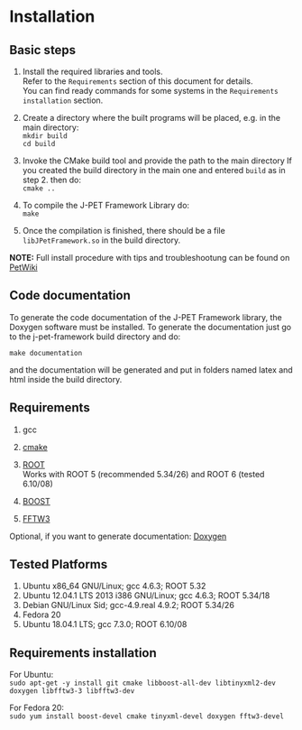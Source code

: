 # Installation

## Basic steps

1. Install the required libraries and tools.  
   Refer to the `Requirements` section of this document for details.  
   You can find ready commands for some systems in the `Requirements installation` section.

2. Create a directory where the built programs will be placed, e.g. in the main directory:  
   `mkdir build`  
   `cd build`

3. Invoke the CMake build tool and provide the path to the main directory
   If you created the build directory in the main one and entered `build` as in step 2. then do:  
   `cmake ..`

4. To compile the J-PET Framework Library do:  
   `make`

5. Once the compilation is finished, there should be a file `libJPetFramework.so` in the build directory.

**NOTE:** Full install procedure with tips and troubleshootung can be found on [PetWiki](http://koza.if.uj.edu.pl/petwiki/index.php/Installing_the_J-PET_Framework_on_Ubuntu)


## Code documentation

To generate the code documentation of the J-PET Framework library, the Doxygen software must be installed.
To generate the documentation just go to the j-pet-framework build directory and do:
```
make documentation
```
and the documentation will be generated and put in folders named latex and html inside the build directory.


## Requirements
1. gcc

2. [cmake](https://cmake.org/)

3. [ROOT](http://root.cern.ch)  
   Works with ROOT 5 (recommended 5.34/26)
   and ROOT 6 (tested 6.10/08)

4. [BOOST](https://www.boost.org/)

5. [FFTW3](http://www.fftw.org/)

Optional, if you want to generate documentation: [Doxygen](www.doxygen.org)

## Tested Platforms

1. Ubuntu x86_64 GNU/Linux; gcc 4.6.3; ROOT 5.32
2. Ubuntu 12.04.1 LTS 2013 i386 GNU/Linux; gcc 4.6.3; ROOT 5.34/18
3. Debian GNU/Linux Sid; gcc-4.9.real 4.9.2; ROOT 5.34/26
4. Fedora 20
5. Ubuntu 18.04.1 LTS; gcc 7.3.0; ROOT 6.10/08

## Requirements installation

For Ubuntu:  
`sudo apt-get -y install git cmake libboost-all-dev libtinyxml2-dev doxygen libfftw3-3 libfftw3-dev`

For Fedora 20:  
`sudo yum install boost-devel cmake tinyxml-devel doxygen fftw3-devel`
